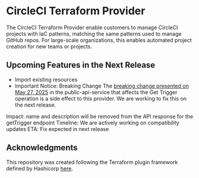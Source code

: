 # CircleCI Terraform Provider
The CircleCI Terraform Provider enable customers to manage CircleCI projects with IaC patterns, matching the same patterns used to manage GitHub repos. For large-scale organizations, this enables automated project creation for new teams or projects.

## Upcoming Features in the Next Release

- Import existing resources
- Important Notice: Breaking Change
The [breaking change presented on May 27, 2025](https://discuss.circleci.com/t/upcoming-changes-1-breaking-to-crud-trigger-v2-apis-may-27-2025/53314) in the public-api-service that affects the Get Trigger operation is a side effect to this provider. We are working to fix this on the next release.

Impact: name and description will be removed from the API response for the getTrigger endpoint
Timeline: We are actively working on compatibility updates
ETA: Fix expected in next release

## Acknowledgments
This repository was created following the Terraform plugin framework defined by Hashicorp [here](https://developer.hashicorp.com/terraform/plugin/framework).
